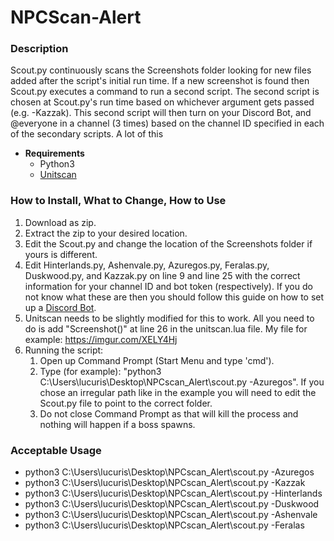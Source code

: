 # NPCScan-Alert

### Description
  Scout.py continuously scans the Screenshots folder looking for new files added after the script's initial run time. If a new screenshot is found then Scout.py executes a command to run a second script. The second script is chosen at Scout.py's run time based on whichever argument gets passed (e.g. -Kazzak). This second script will then turn on your Discord Bot, and @everyone in a channel (3 times) based on the channel ID specified in each of the secondary scripts. A lot of this 
  
 * **Requirements**
      * Python3
      * [Unitscan](https://www.curseforge.com/wow/addons/unitscan/)
  
### How to Install, What to Change, How to Use
  1. Download as zip. 
  2. Extract the zip to your desired location.
  3. Edit the Scout.py and change the location of the Screenshots folder if yours is different.
  4. Edit Hinterlands.py, Ashenvale.py, Azuregos.py, Feralas.py, Duskwood.py, and Kazzak.py on line 9 and line 25 with the correct information for your channel ID and bot token (respectively). If you do not know what these are then you should follow this guide on how to set up a [Discord Bot](https://discordpy.readthedocs.io/en/latest/discord.html).
  5.  Unitscan needs to be slightly modified for this to work. All you need to do is add "Screenshot()" at line 26 in the unitscan.lua file. My file for example: https://imgur.com/XELY4Hj
  6. Running the script:
      1. Open up Command Prompt (Start Menu and type 'cmd').
      2. Type (for example): "python3 C:\Users\lucuris\Desktop\NPCscan_Alert\scout.py -Azuregos". If you chose an irregular path like in the example you will need to edit the Scout.py file to point to the correct folder.
      3. Do not close Command Prompt as that will kill the process and nothing will happen if a boss spawns. 
      
      
### Acceptable Usage
* python3 C:\Users\lucuris\Desktop\NPCscan_Alert\scout.py -Azuregos
* python3 C:\Users\lucuris\Desktop\NPCscan_Alert\scout.py -Kazzak
* python3 C:\Users\lucuris\Desktop\NPCscan_Alert\scout.py -Hinterlands
* python3 C:\Users\lucuris\Desktop\NPCscan_Alert\scout.py -Duskwood
* python3 C:\Users\lucuris\Desktop\NPCscan_Alert\scout.py -Ashenvale
* python3 C:\Users\lucuris\Desktop\NPCscan_Alert\scout.py -Feralas
